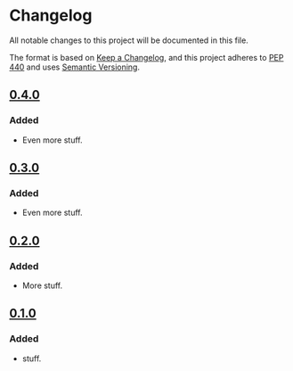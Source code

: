 # Changelog

All notable changes to this project will be documented in this file.

The format is based on [Keep a Changelog](https://keepachangelog.com/en/1.0.0/),
and this project adheres to [PEP 440](https://www.python.org/dev/peps/pep-0440/) 
and uses [Semantic Versioning](https://semver.org/spec/v2.0.0.html).


## [0.4.0](https://github.com/ASFHyP3/hyp3-ci/compare/v0.3.0...v0.4.0)

### Added
* Even more stuff.

## [0.3.0](https://github.com/ASFHyP3/hyp3-ci/compare/v0.2.0...v0.3.0)

### Added
* Even more stuff.

## [0.2.0](https://github.com/ASFHyP3/hyp3-ci/compare/v0.1.0...v0.2.0)

### Added
* More stuff.

## [0.1.0](https://github.com/ASFHyP3/hyp3-ci/compare/v0.0.0...v0.1.0)

### Added
* stuff.
